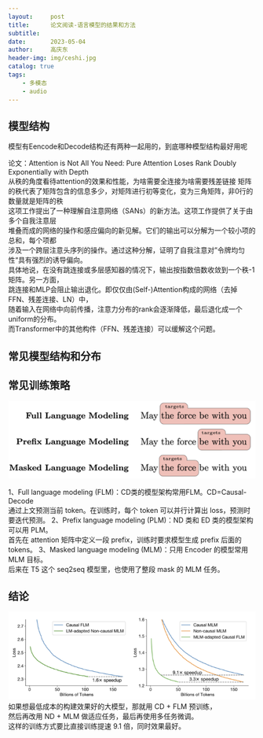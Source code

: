 ```yaml
---
layout:     post
title:      论文阅读-语言模型的结果和方法
subtitle:   
date:       2023-05-04
author:     高庆东
header-img: img/ceshi.jpg
catalog: true
tags:
    - 多模态
    - audio
---
```



## 模型结构
模型有Eencode和Decode结构还有两种一起用的，到底哪种模型结构最好用呢

论文：Attention is Not All You Need: Pure Attention Loses Rank Doubly Exponentially with Depth  
从秩的角度看待attention的效果和性能，为啥需要全连接为啥需要残差链接
矩阵的秩代表了矩阵包含的信息多少，对矩阵进行初等变化，变为三角矩阵，非0行的数量就是矩阵的秩  
这项工作提出了一种理解自注意网络（SANs）的新方法。这项工作提供了关于由多个自我注意层  
堆叠而成的网络的操作和感应偏向的新见解。它们的输出可以分解为一个较小项的总和，每个项都  
涉及一个跨层注意头序列的操作。通过这种分解，证明了自我注意对”令牌均匀性“具有强烈的诱导偏向。  
具体地说，在没有跳连接或多层感知器的情况下，输出按指数倍数收敛到一个秩-1矩阵。另一方面，  
跳连接和MLP会阻止输出退化。即仅仅由(Self-)Attention构成的网络（去掉FFN、残差连接、LN）中，  
随着输入在网络中向前传播，注意力分布的rank会逐渐降低，最后退化成一个uniform的分布。  
而Transformer中的其他构件（FFN、残差连接）可以缓解这个问题。

## 常见模型结构和分布

## 常见训练策略
![object](/img/20230313/object.png)  

1、Full language modeling (FLM)：CD类的模型架构常用FLM。CD=Causal-Decode  
通过上文预测当前 token。在训练时，每个 token 可以并行计算出 loss，预测时要迭代预测。
2、Prefix language modeling (PLM)：ND 类和 ED 类的模型架构可以用 PLM。  
首先在 attention 矩阵中定义一段 prefix，训练时要求模型生成 prefix 后面的 tokens。
3、Masked language modeling (MLM)：只用 Encoder 的模型常用 MLM 目标。  
后来在 T5 这个 seq2seq 模型里，也使用了整段 mask 的 MLM 任务。  

## 结论
![mlm-fml](/img/20230313/mlm-fml.png) 
如果想最低成本的构建效果好的大模型，那就用 CD + FLM 预训练，  
然后再改用 ND + MLM 做适应任务，最后再使用多任务微调。  
这样的训练方式要比直接训练提速 9.1 倍，同时效果最好。



